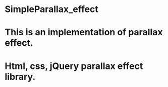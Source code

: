 # SimpleParallax_effect
# This is an implementation of parallax effect.
# Html, css, jQuery parallax effect library.

